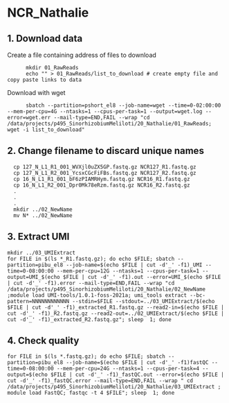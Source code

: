 # NCR_Nathalie



## 1. Download data

Create a file containing address of files to download

          mkdir 01_RawReads
          echo "" > 01_RawReads/list_to_download # create empty file and copy paste links to data

Download with wget

          sbatch --partition=pshort_el8 --job-name=wget --time=0-02:00:00 --mem-per-cpu=4G --ntasks=1 --cpus-per-task=1 --output=wget.log --error=wget.err --mail-type=END,FAIL --wrap "cd /data/projects/p495_SinorhizobiumMeliloti/20_Nathalie/01_RawReads; wget -i list_to_download"


## 2. Change filename to discard unique names

      cp 127_N_L1_R1_001_WVXjl0uZX5GP.fastq.gz NCR127_R1.fastq.gz
      cp 127_N_L1_R2_001_YcsxCGcFiFBs.fastq.gz NCR127_R2.fastq.gz
      cp 16_N_L1_R1_001_bF6zPIAMRHym.fastq.gz NCR16_R1.fastq.gz
      cp 16_N_L1_R2_001_Dpr0Mk78eRzm.fastq.gz NCR16_R2.fastq.gz
      .
      .
      .
      mkdir ../02_NewName
      mv N* ../02_NewName

## 3. Extract UMI

    mkdir ../03_UMIExtract
    for FILE in $(ls *_R1.fastq.gz); do echo $FILE; sbatch --partition=pibu_el8 --job-name=$(echo $FILE | cut -d'_' -f1)_UMI --time=0-08:00:00 --mem-per-cpu=12G --ntasks=1 --cpus-per-task=1 --output=UMI_$(echo $FILE | cut -d'_' -f1).out --error=UMI_$(echo $FILE | cut -d'_' -f1).error --mail-type=END,FAIL --wrap "cd /data/projects/p495_SinorhizobiumMeliloti/20_Nathalie/02_NewName ;module load UMI-tools/1.0.1-foss-2021a; umi_tools extract --bc-pattern=NNNNNNNNNNNN --stdin=$FILE --stdout=../03_UMIExtract/$(echo $FILE | cut -d'_' -f1)_extracted_R1.fastq.gz --read2-in=$(echo $FILE | cut -d'_' -f1)_R2.fastq.gz --read2-out=../02_UMIExtract/$(echo $FILE | cut -d'_' -f1)_extracted_R2.fastq.gz"; sleep  1; done

## 4. Check quality

    for FILE in $(ls *.fastq.gz); do echo $FILE; sbatch --partition=pibu_el8 --job-name=$(echo $FILE | cut -d'_' -f1)fastQC --time=0-08:00:00 --mem-per-cpu=24G --ntasks=1 --cpus-per-task=4 --output=$(echo $FILE | cut -d'_' -f1)_fastQC.out --error=$(echo $FILE | cut -d'_' -f1)_fastQC.error --mail-type=END,FAIL --wrap " cd /data/projects/p495_SinorhizobiumMeliloti/20_Nathalie/03_UMIExtract ; module load FastQC; fastqc -t 4 $FILE"; sleep  1; done

